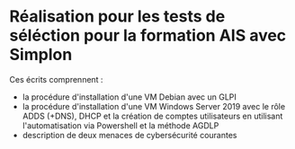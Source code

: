 # Réalisation pour les tests de séléction pour la formation AIS avec Simplon

Ces écrits comprennent :
- la procédure d'installation d'une VM Debian avec un GLPI
- la procédure d'installation d'une VM Windows Server 2019 avec le rôle ADDS (+DNS), DHCP et la création de comptes utilisateurs en utilisant l'automatisation via Powershell et la méthode AGDLP
- description de deux menaces de cybersécurité courantes

